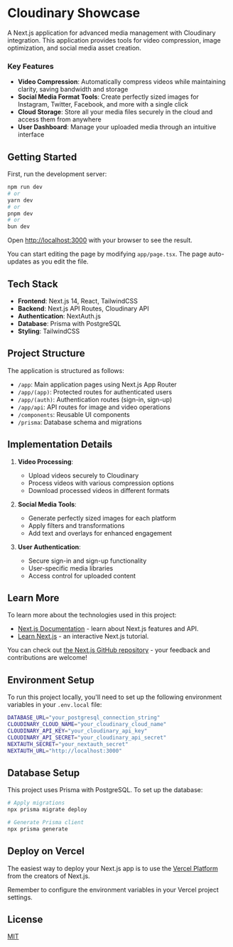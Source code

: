# Cloudinary Showcase

A Next.js application for advanced media management with Cloudinary integration. This application provides tools for video compression, image optimization, and social media asset creation.

### Key Features

- **Video Compression**: Automatically compress videos while maintaining clarity, saving bandwidth and storage
- **Social Media Format Tools**: Create perfectly sized images for Instagram, Twitter, Facebook, and more with a single click
- **Cloud Storage**: Store all your media files securely in the cloud and access them from anywhere
- **User Dashboard**: Manage your uploaded media through an intuitive interface

## Getting Started

First, run the development server:

```bash
npm run dev
# or
yarn dev
# or
pnpm dev
# or
bun dev
```

Open [http://localhost:3000](http://localhost:3000) with your browser to see the result.

You can start editing the page by modifying `app/page.tsx`. The page auto-updates as you edit the file.

## Tech Stack

- **Frontend**: Next.js 14, React, TailwindCSS
- **Backend**: Next.js API Routes, Cloudinary API
- **Authentication**: NextAuth.js
- **Database**: Prisma with PostgreSQL
- **Styling**: TailwindCSS

## Project Structure

The application is structured as follows:

- `/app`: Main application pages using Next.js App Router
- `/app/(app)`: Protected routes for authenticated users
- `/app/(auth)`: Authentication routes (sign-in, sign-up)
- `/app/api`: API routes for image and video operations
- `/components`: Reusable UI components
- `/prisma`: Database schema and migrations

## Implementation Details

1. **Video Processing**:
   - Upload videos securely to Cloudinary
   - Process videos with various compression options
   - Download processed videos in different formats

2. **Social Media Tools**:
   - Generate perfectly sized images for each platform
   - Apply filters and transformations
   - Add text and overlays for enhanced engagement

3. **User Authentication**:
   - Secure sign-in and sign-up functionality
   - User-specific media libraries
   - Access control for uploaded content

## Learn More

To learn more about the technologies used in this project:

- [Next.js Documentation](https://nextjs.org/docs) - learn about Next.js features and API.
- [Learn Next.js](https://nextjs.org/learn) - an interactive Next.js tutorial.

You can check out [the Next.js GitHub repository](https://github.com/vercel/next.js) - your feedback and contributions are welcome!

## Environment Setup

To run this project locally, you'll need to set up the following environment variables in your `.env.local` file:

```bash
DATABASE_URL="your_postgresql_connection_string"
CLOUDINARY_CLOUD_NAME="your_cloudinary_cloud_name"
CLOUDINARY_API_KEY="your_cloudinary_api_key"
CLOUDINARY_API_SECRET="your_cloudinary_api_secret"
NEXTAUTH_SECRET="your_nextauth_secret"
NEXTAUTH_URL="http://localhost:3000"
```

## Database Setup

This project uses Prisma with PostgreSQL. To set up the database:

```bash
# Apply migrations
npx prisma migrate deploy

# Generate Prisma client
npx prisma generate
```

## Deploy on Vercel

The easiest way to deploy your Next.js app is to use the [Vercel Platform](https://vercel.com/new?utm_medium=default-template&filter=next.js&utm_source=create-next-app&utm_campaign=create-next-app-readme) from the creators of Next.js.

Remember to configure the environment variables in your Vercel project settings.

## License

[MIT](https://choosealicense.com/licenses/mit/)
